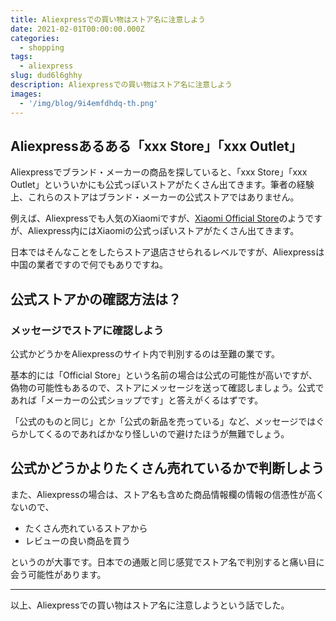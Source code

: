 ```yaml
---
title: Aliexpressでの買い物はストア名に注意しよう
date: 2021-02-01T00:00:00.000Z
categories:
  - shopping
tags:
  - aliexpress
slug: dud6l6ghhy
description: Aliexpressでの買い物はストア名に注意しよう
images:
  - '/img/blog/9i4emfdhdq-th.png'
---
```


## Aliexpressあるある「xxx Store」「xxx Outlet」

Aliexpressでブランド・メーカーの商品を探していると、「xxx Store」「xxx Outlet」といういかにも公式っぽいストアがたくさん出てきます。筆者の経験上、これらのストアはブランド・メーカーの公式ストアではありません。

例えば、Aliexpressでも人気のXiaomiですが、[Xiaomi Official Store](http://xiaomi.aliexpress.com/store/103919?spm=a2g0o.store_home.pcShopHead_5848520.0)のようですが、Aliexpress内にはXiaomiの公式っぽいストアがたくさん出てきます。

日本ではそんなことをしたらストア退店させられるレベルですが、Aliexpressは中国の業者ですので何でもありですね。

## 公式ストアかの確認方法は？

### メッセージでストアに確認しよう

公式かどうかをAliexpressのサイト内で判別するのは至難の業です。

基本的には「Official Store」という名前の場合は公式の可能性が高いですが、偽物の可能性もあるので、ストアにメッセージを送って確認しましょう。公式であれば「メーカーの公式ショップです」と答えがくるはずです。

「公式のものと同じ」とか「公式の新品を売っている」など、メッセージではぐらかしてくるのであればかなり怪しいので避けたほうが無難でしょう。

## 公式かどうかよりたくさん売れているかで判断しよう

また、Aliexpressの場合は、ストア名も含めた商品情報欄の情報の信憑性が高くないので、

- たくさん売れているストアから
- レビューの良い商品を買う

というのが大事です。日本での通販と同じ感覚でストア名で判別すると痛い目に会う可能性があります。

---

以上、Aliexpressでの買い物はストア名に注意しようという話でした。
